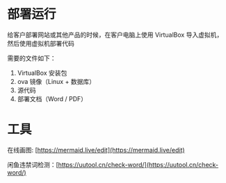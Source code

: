 # 部署运行

给客户部署网站或其他产品的时候，在客户电脑上使用 VirtualBox 导入虚拟机，然后使用虚拟机部署代码

需要的文件如下：

1. VirtualBox 安装包
2. ova 镜像（Linux + 数据库）
3. 源代码
4. 部署文档（Word / PDF）

# 工具

在线画图: [https://mermaid.live/edit](https://mermaid.live/edit)

闲鱼违禁词检测：[https://uutool.cn/check-word/](https://uutool.cn/check-word/)
